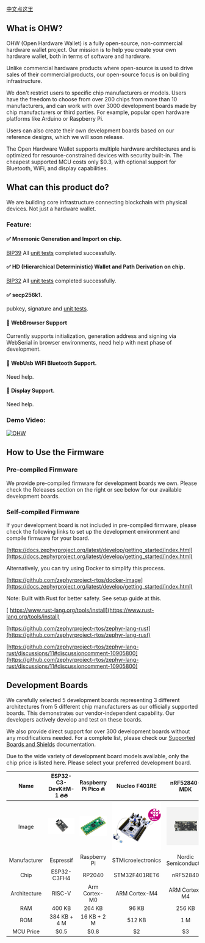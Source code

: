 [中文点这里](./README_zh.md)

## What is OHW?

OHW (Open Hardware Wallet) is a fully open-source, non-commercial hardware wallet project. Our mission is to help you create your own hardware wallet, both in terms of software and hardware.

Unlike commercial hardware products where open-source is used to drive sales of their commercial products, our open-source focus is on building infrastructure.

We don't restrict users to specific chip manufacturers or models. Users have the freedom to choose from over 200 chips from more than 10 manufacturers, and can work with over 3000 development boards made by chip manufacturers or third parties. For example, popular open hardware platforms like Arduino or Raspberry Pi.

Users can also create their own development boards based on our reference designs, which we will soon release.

The Open Hardware Wallet supports multiple hardware architectures and is optimized for resource-constrained devices with security built-in. The cheapest supported MCU costs only $0.3, with optional support for Bluetooth, WiFi, and display capabilities.

## What can this product do?

We are building core infrastructure connecting blockchain with physical devices. Not just a hardware wallet.

### Feature:

#### ✅ Mnemonic Generation and Import on chip.

[BIP39](https://github.com/bitcoin/bips/blob/master/bip-0039.mediawiki) All [unit tests](https://github.com/butterfly-communtiy/ohw-lib-wallets/blob/main/src/mnemonic.rs) completed successfully.

#### ✅ HD (Hierarchical Deterministic) Wallet and Path Derivation on chip.

[BIP32](https://github.com/bitcoin/bips/blob/master/bip-0032.mediawiki) All [unit tests](https://github.com/butterfly-communtiy/ohw-lib-wallets/blob/main/src/wallets.rs) completed successfully.

#### ✅ secp256k1.

pubkey, signature and [unit tests](https://github.com/butterfly-communtiy/ohw-lib-wallets/blob/main/src/alg/crypto.rs).

#### 🚧 WebBrowser Support

Currently supports initialization, generation address and signing via WebSerial in browser environments, need help with next phase of development.

#### 🚧 WebUsb WiFi Bluetooth Support.

Need help.

#### 🚧 Display Support.

Need help.

### Demo Video:

[![OHW](https://res.cloudinary.com/marcomontalbano/image/upload/v1733827828/video_to_markdown/images/youtube--JkhVWNCGZvg-c05b58ac6eb4c4700831b2b3070cd403.jpg)](https://www.youtube.com/watch?v=JkhVWNCGZvg "OHW")

## How to Use the Firmware

### Pre-compiled Firmware

  We provide pre-compiled firmware for development boards we own. Please check the Releases section on the right or see below for our available development boards.

### Self-compiled Firmware

  If your development board is not included in pre-compiled firmware, please check the following links to set up the development environment and compile firmware for your board.

  [https://docs.zephyrproject.org/latest/develop/getting_started/index.html](https://docs.zephyrproject.org/latest/develop/getting_started/index.html)

  Alternatively, you can try using Docker to simplify this process.

  [https://github.com/zephyrproject-rtos/docker-image](https://docs.zephyrproject.org/latest/develop/getting_started/index.html)

  Note: Built with Rust for better safety. See setup guide at this.

[  https://www.rust-lang.org/tools/install](https://www.rust-lang.org/tools/install)

  [https://github.com/zephyrproject-rtos/zephyr-lang-rust](https://github.com/zephyrproject-rtos/zephyr-lang-rust)

  [https://github.com/zephyrproject-rtos/zephyr-lang-rust/discussions/11#discussioncomment-10905800](https://github.com/zephyrproject-rtos/zephyr-lang-rust/discussions/11#discussioncomment-10905800)

## Development Boards

We carefully selected 5 development boards representing 3 different architectures from 5 different chip manufacturers as our officially supported boards. This demonstrates our vendor-independent capability. Our developers actively develop and test on these boards.

We also provide direct support for over 300 development boards without any modifications needed. For a complete list, please check our [Supported Boards and Shields](https://docs.zephyrproject.org/latest/boards/index.html) documentation.

Due to the wide variety of development board models available, only the chip price is listed here. Please select your preferred development board.

|     Name     |                        ESP32-C3-DevKitM-1 🔥🔥                        |           Raspberry Pi Pico 🔥           |                 Nucleo F401RE                 |                   nRF52840-MDK                   |               NXP FRDM-K64F               |
| :----------: | :--------------------------------------------------------------------: | :---------------------------------------: | :-------------------------------------------: | :-----------------------------------------------: | :---------------------------------------: |
|    Image    | ![esp32-c3-devkitm](doc/image/board/esp32-c3-devkitm-1-v1-isometric.png) | ![rpi-pico](doc/image/board/pico-board.png) | ![stm32f401](doc/image/board/nucleo_f401re.jpg) | ![nrf52840-mdk](doc/image/board/mdk52840-cover.png) | ![frdm_k64f](doc/image/board/frdm_k64f.jpg) |
| Manufacturer |                               Espressif                               |               Raspberry Pi               |              STMicroelectronics              |               Nordic Semiconductor               |                    NXP                    |
|     Chip     |                              ESP32-C3FH4                              |                  RP2040                  |                 STM32F401RET6                 |                     nRF52840                     |              MK64FN1M0VLL12              |
| Architecture |                                 RISC-V                                 |               Arm Cortex-M0               |                 ARM Cortex-M4                 |                   ARM Cortex-M4                   |               ARM Cortex-M4               |
|     RAM     |                                 400 KB                                 |                  264 KB                  |                     96 KB                     |                      256 KB                      |                  256 KB                  |
|     ROM     |                              384 KB + 4 M                              |                16 KB + 2 M                |                    512 KB                    |                        1 M                        |                    1 M                    |
|  MCU Price  |                                 \$0.5                                 |                   \$0.8                   |                      \$2                      |                        \$3                        |                   \$20                   |
